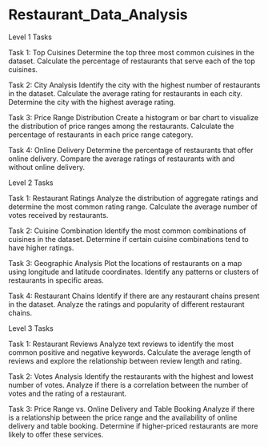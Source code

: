 # Restaurant_Data_Analysis

Level 1 Tasks

Task 1: Top Cuisines
Determine the top three most common cuisines in the dataset.
Calculate the percentage of restaurants that serve each of the top cuisines.

Task 2: City Analysis
Identify the city with the highest number of restaurants in the dataset.
Calculate the average rating for restaurants in each city.
Determine the city with the highest average rating.

Task 3: Price Range Distribution
Create a histogram or bar chart to visualize the distribution of price ranges among the restaurants.
Calculate the percentage of restaurants in each price range category.

Task 4: Online Delivery
Determine the percentage of restaurants that offer online delivery.
Compare the average ratings of restaurants with and without online delivery.

Level 2 Tasks

Task 1: Restaurant Ratings
Analyze the distribution of aggregate ratings and determine the most common rating range.
Calculate the average number of votes received by restaurants.

Task 2: Cuisine Combination
Identify the most common combinations of cuisines in the dataset.
Determine if certain cuisine combinations tend to have higher ratings.

Task 3: Geographic Analysis
Plot the locations of restaurants on a map using longitude and latitude coordinates.
Identify any patterns or clusters of restaurants in specific areas.

Task 4: Restaurant Chains
Identify if there are any restaurant chains present in the dataset.
Analyze the ratings and popularity of different restaurant chains.

Level 3 Tasks

Task 1: Restaurant Reviews
Analyze text reviews to identify the most common positive and negative keywords.
Calculate the average length of reviews and explore the relationship between review length and rating.

Task 2: Votes Analysis
Identify the restaurants with the highest and lowest number of votes.
Analyze if there is a correlation between the number of votes and the rating of a restaurant.

Task 3: Price Range vs. Online Delivery and Table Booking
Analyze if there is a relationship between the price range and the availability of online delivery and table booking.
Determine if higher-priced restaurants are more likely to offer these services.
